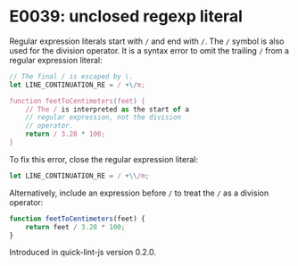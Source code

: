 # E0039: unclosed regexp literal

Regular expression literals start with `/` and end with `/`. The `/` symbol is
also used for the division operator. It is a syntax error to omit the trailing
`/` from a regular expression literal:

```javascript
// The final / is escaped by \.
let LINE_CONTINUATION_RE = / +\/m;

function feetToCentimeters(feet) {
    // The / is interpreted as the start of a
    // regular expression, not the division
    // operator.
    return / 3.28 * 100;
}
```

To fix this error, close the regular expression literal:

```javascript
let LINE_CONTINUATION_RE = / +\\/m;
```

Alternatively, include an expression before `/` to treat the `/` as a division
operator:

```javascript
function feetToCentimeters(feet) {
    return feet / 3.28 * 100;
}
```

Introduced in quick-lint-js version 0.2.0.
